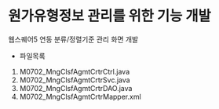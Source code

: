 # 원가유형정보 관리를 위한 기능 개발
웹스퀘어5  연동 분류/정렬기준 관리 화면 개발


- 파일목록
1. M0702_MngClsfAgmtCrtrCtrl.java
2. M0702_MngClsfAgmtCrtrSvc.java
3. M0702_MngClsfAgmtCrtrDAO.java
4. M0702_MngClsfAgmtCrtrMapper.xml
